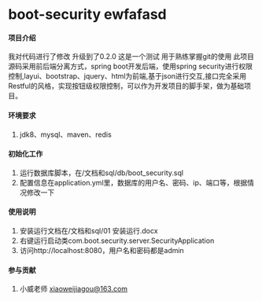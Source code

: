 # boot-security ewfafasd
#### 项目介绍
我对代码进行了修改 升级到了0.2.0 这是一个测试 用于熟练掌握git的使用
此项目源码采用前后端分离方式，spring boot开发后端，使用spring security进行权限控制,layui、bootstrap、jquery、html为前端,基于json进行交互,接口完全采用Restful的风格，实现按钮级权限控制，可以作为开发项目的脚手架，做为基础项目。

#### 环境要求
1. jdk8、mysql、maven、redis

#### 初始化工作
1. 运行数据库脚本，在/文档和sql/db/boot_security.sql
2. 配置信息在application.yml里，数据库的用户名、密码、ip、端口等，根据情况修改一下

#### 使用说明
1. 安装运行文档在/文档和sql/01 安装运行.docx
1. 右键运行启动类com.boot.security.server.SecurityApplication
2. 访问http://localhost:8080，用户名和密码都是admin


#### 参与贡献

1. 小威老师 xiaoweijiagou@163.com
